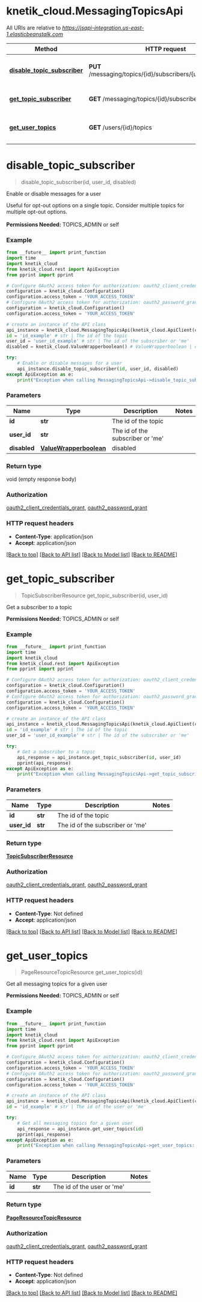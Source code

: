 # knetik_cloud.MessagingTopicsApi

All URIs are relative to *https://jsapi-integration.us-east-1.elasticbeanstalk.com*

Method | HTTP request | Description
------------- | ------------- | -------------
[**disable_topic_subscriber**](MessagingTopicsApi.md#disable_topic_subscriber) | **PUT** /messaging/topics/{id}/subscribers/{user_id}/disabled | Enable or disable messages for a user
[**get_topic_subscriber**](MessagingTopicsApi.md#get_topic_subscriber) | **GET** /messaging/topics/{id}/subscribers/{user_id} | Get a subscriber to a topic
[**get_user_topics**](MessagingTopicsApi.md#get_user_topics) | **GET** /users/{id}/topics | Get all messaging topics for a given user


# **disable_topic_subscriber**
> disable_topic_subscriber(id, user_id, disabled)

Enable or disable messages for a user

Useful for opt-out options on a single topic. Consider multiple topics for multiple opt-out options. <br><br><b>Permissions Needed:</b> TOPICS_ADMIN or self

### Example 
```python
from __future__ import print_function
import time
import knetik_cloud
from knetik_cloud.rest import ApiException
from pprint import pprint

# Configure OAuth2 access token for authorization: oauth2_client_credentials_grant
configuration = knetik_cloud.Configuration()
configuration.access_token = 'YOUR_ACCESS_TOKEN'
# Configure OAuth2 access token for authorization: oauth2_password_grant
configuration = knetik_cloud.Configuration()
configuration.access_token = 'YOUR_ACCESS_TOKEN'

# create an instance of the API class
api_instance = knetik_cloud.MessagingTopicsApi(knetik_cloud.ApiClient(configuration))
id = 'id_example' # str | The id of the topic
user_id = 'user_id_example' # str | The id of the subscriber or 'me'
disabled = knetik_cloud.ValueWrapperboolean() # ValueWrapperboolean | disabled

try: 
    # Enable or disable messages for a user
    api_instance.disable_topic_subscriber(id, user_id, disabled)
except ApiException as e:
    print("Exception when calling MessagingTopicsApi->disable_topic_subscriber: %s\n" % e)
```

### Parameters

Name | Type | Description  | Notes
------------- | ------------- | ------------- | -------------
 **id** | **str**| The id of the topic | 
 **user_id** | **str**| The id of the subscriber or &#39;me&#39; | 
 **disabled** | [**ValueWrapperboolean**](ValueWrapperboolean.md)| disabled | 

### Return type

void (empty response body)

### Authorization

[oauth2_client_credentials_grant](../README.md#oauth2_client_credentials_grant), [oauth2_password_grant](../README.md#oauth2_password_grant)

### HTTP request headers

 - **Content-Type**: application/json
 - **Accept**: application/json

[[Back to top]](#) [[Back to API list]](../README.md#documentation-for-api-endpoints) [[Back to Model list]](../README.md#documentation-for-models) [[Back to README]](../README.md)

# **get_topic_subscriber**
> TopicSubscriberResource get_topic_subscriber(id, user_id)

Get a subscriber to a topic

<b>Permissions Needed:</b> TOPICS_ADMIN or self

### Example 
```python
from __future__ import print_function
import time
import knetik_cloud
from knetik_cloud.rest import ApiException
from pprint import pprint

# Configure OAuth2 access token for authorization: oauth2_client_credentials_grant
configuration = knetik_cloud.Configuration()
configuration.access_token = 'YOUR_ACCESS_TOKEN'
# Configure OAuth2 access token for authorization: oauth2_password_grant
configuration = knetik_cloud.Configuration()
configuration.access_token = 'YOUR_ACCESS_TOKEN'

# create an instance of the API class
api_instance = knetik_cloud.MessagingTopicsApi(knetik_cloud.ApiClient(configuration))
id = 'id_example' # str | The id of the topic
user_id = 'user_id_example' # str | The id of the subscriber or 'me'

try: 
    # Get a subscriber to a topic
    api_response = api_instance.get_topic_subscriber(id, user_id)
    pprint(api_response)
except ApiException as e:
    print("Exception when calling MessagingTopicsApi->get_topic_subscriber: %s\n" % e)
```

### Parameters

Name | Type | Description  | Notes
------------- | ------------- | ------------- | -------------
 **id** | **str**| The id of the topic | 
 **user_id** | **str**| The id of the subscriber or &#39;me&#39; | 

### Return type

[**TopicSubscriberResource**](TopicSubscriberResource.md)

### Authorization

[oauth2_client_credentials_grant](../README.md#oauth2_client_credentials_grant), [oauth2_password_grant](../README.md#oauth2_password_grant)

### HTTP request headers

 - **Content-Type**: Not defined
 - **Accept**: application/json

[[Back to top]](#) [[Back to API list]](../README.md#documentation-for-api-endpoints) [[Back to Model list]](../README.md#documentation-for-models) [[Back to README]](../README.md)

# **get_user_topics**
> PageResourceTopicResource get_user_topics(id)

Get all messaging topics for a given user

<b>Permissions Needed:</b> TOPICS_ADMIN or self

### Example 
```python
from __future__ import print_function
import time
import knetik_cloud
from knetik_cloud.rest import ApiException
from pprint import pprint

# Configure OAuth2 access token for authorization: oauth2_client_credentials_grant
configuration = knetik_cloud.Configuration()
configuration.access_token = 'YOUR_ACCESS_TOKEN'
# Configure OAuth2 access token for authorization: oauth2_password_grant
configuration = knetik_cloud.Configuration()
configuration.access_token = 'YOUR_ACCESS_TOKEN'

# create an instance of the API class
api_instance = knetik_cloud.MessagingTopicsApi(knetik_cloud.ApiClient(configuration))
id = 'id_example' # str | The id of the user or 'me'

try: 
    # Get all messaging topics for a given user
    api_response = api_instance.get_user_topics(id)
    pprint(api_response)
except ApiException as e:
    print("Exception when calling MessagingTopicsApi->get_user_topics: %s\n" % e)
```

### Parameters

Name | Type | Description  | Notes
------------- | ------------- | ------------- | -------------
 **id** | **str**| The id of the user or &#39;me&#39; | 

### Return type

[**PageResourceTopicResource**](PageResourceTopicResource.md)

### Authorization

[oauth2_client_credentials_grant](../README.md#oauth2_client_credentials_grant), [oauth2_password_grant](../README.md#oauth2_password_grant)

### HTTP request headers

 - **Content-Type**: Not defined
 - **Accept**: application/json

[[Back to top]](#) [[Back to API list]](../README.md#documentation-for-api-endpoints) [[Back to Model list]](../README.md#documentation-for-models) [[Back to README]](../README.md)

